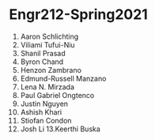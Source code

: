 # Engr212-Spring2021

1. Aaron Schlichting
2. Viliami Tufui-Niu
3. Shanil Prasad
4. Byron Chand
5. Henzon Zambrano
6. Edmund-Russell Manzano
7. Lena N. Mirzada
8. Paul Gabriel Ongtenco
9. Justin Nguyen
10. Ashish Khari
11. Stiofan Condon
12. Josh Li
13.Keerthi Buska

